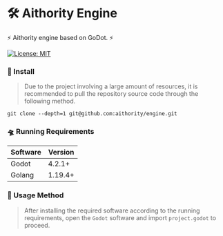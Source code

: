 # 🛠️ Aithority Engine

⚡ Aithority engine based on GoDot. ⚡

[![License: MIT](https://img.shields.io/badge/License-MIT-yellow.svg)](https://opensource.org/licenses/MIT)


### 🔦 Install

> Due to the project involving a large amount of resources, it is recommended to pull the repository source code through the following method.

```shell
git clone --depth=1 git@github.com:aithority/engine.git
```

### 🛸 Running Requirements

| Software | Version |
| - | - |
| Godot | 4.2.1+ |
| Golang | 1.19.4+ |

### 🚀 Usage Method

> After installing the required software according to the running requirements, open the `Godot` software and import `project.godot` to proceed.